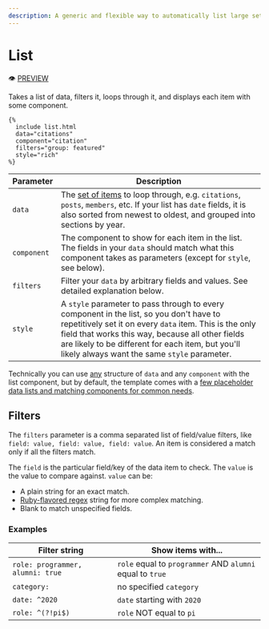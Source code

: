 ```yaml
---
description: A generic and flexible way to automatically list large sets of items
---
```


# List

:eye: [PREVIEW](https://greenelab.github.io/lab-website-template/testbed#list)

Takes a list of data, filters it, loops through it, and displays each item with some component.

```liquid
{%
  include list.html
  data="citations"
  component="citation"
  filters="group: featured"
  style="rich"
%}
```

| Parameter   | Description                                                                                                                                                                                                                                                                                                 |
| ----------- | ----------------------------------------------------------------------------------------------------------------------------------------------------------------------------------------------------------------------------------------------------------------------------------------------------------- |
| `data`      | The [set of items](../../advanced/data-and-collections.md) to loop through, e.g. `citations`, `posts`, `members`, etc. If your list has `date` fields, it is also sorted from newest to oldest, and grouped into sections by year.                                                                          |
| `component` | The component to show for each item in the list. The fields in your `data` should match what this component takes as parameters (except for `style`, see below).                                                                                                                                            |
| `filters`   | Filter your `data` by arbitrary fields and values. See detailed explanation below.                                                                                                                                                                                                                          |
| `style`     | A `style` parameter to pass through to every component in the list, so you don't have to repetitively set it on every `data` item. This is the only field that works this way, because all other fields are likely to be different for each item, but you'll likely always want the same `style` parameter. |

Technically you can use [any](../../advanced/custom-components.md) structure of `data` and any `component` with the list component, but by default, the template comes with a [few placeholder data lists and matching components for common needs](../repo-structure.md#data-and-components).

## Filters

The `filters` parameter is a comma separated list of field/value filters, like `field: value, field: value, field: value`. An item is considered a match only if all the filters match.&#x20;

The `field` is the particular field/key of the data item to check. The `value` is the value to compare against. `value` can be:

* A plain string for an exact match.
* [Ruby-flavored regex](https://docs.ruby-lang.org/en/master/Regexp.html) string for more complex matching.
* Blank to match unspecified fields.

### Examples

| Filter string                    | Show items with...                                        |
| -------------------------------- | --------------------------------------------------------- |
| `role: programmer, alumni: true` | `role` equal to `programmer` AND `alumni` equal to `true` |
| `category:`                      | no specified `category`                                   |
| `date: ^2020`                    | `date` starting with `2020`                               |
| `role: ^(?!pi$)`                 | `role` NOT equal to `pi`                                  |
